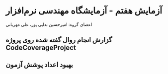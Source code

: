 # آزمایش هفتم - آزمایشگاه مهندسی نرم‌افزار
اعضای گروه: امیرحسین ندایی پور، علی مهربانی

## گزارش انجام روال گفته شده روی پروژه CodeCoverageProject

## بهبود اعداد پوشش آزمون
